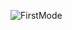 
![FirstMode](https://github.com/NickKRay1234/Addressables/assets/80714127/fb0eb62f-4795-454a-bdcc-6231e4236e6c)
